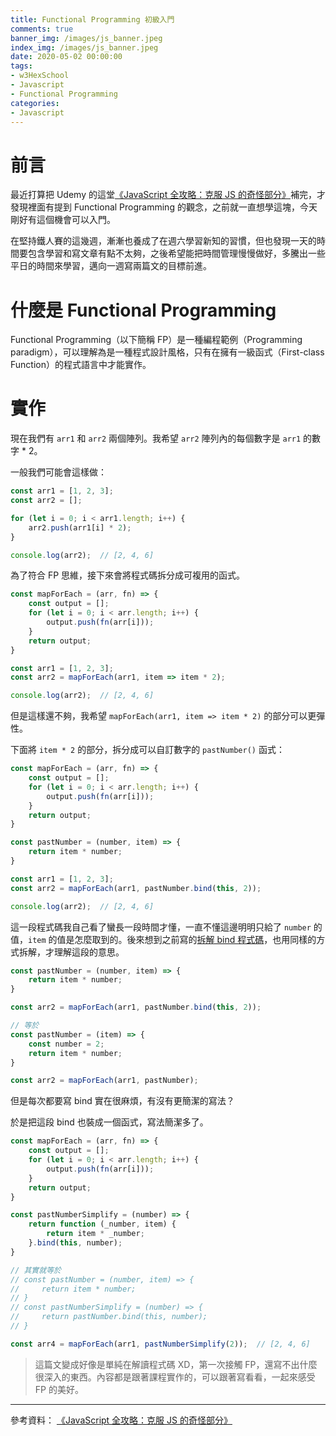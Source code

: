 ```yaml
---
title: Functional Programming 初級入門
comments: true
banner_img: /images/js_banner.jpeg
index_img: /images/js_banner.jpeg
date: 2020-05-02 00:00:00
tags: 
- w3HexSchool
- Javascript
- Functional Programming
categories: 
- Javascript
---
```


# 前言

最近打算把 Udemy 的這堂[《JavaScript 全攻略：克服 JS 的奇怪部分》](https://www.udemy.com/course/javascriptjs/)補完，才發現裡面有提到 Functional Programming 的觀念，之前就一直想學這塊，今天剛好有這個機會可以入門。

在堅持鐵人賽的這幾週，漸漸也養成了在週六學習新知的習慣，但也發現一天的時間要包含學習和寫文章有點不太夠，之後希望能把時間管理慢慢做好，多騰出一些平日的時間來學習，邁向一週寫兩篇文的目標前進。

# 什麼是 Functional Programming

Functional Programming（以下簡稱 FP）是一種編程範例（Programming paradigm），可以理解為是一種程式設計風格，只有在擁有一級函式（First-class Function）的程式語言中才能實作。

# 實作

現在我們有 `arr1` 和 `arr2` 兩個陣列。我希望 `arr2` 陣列內的每個數字是 `arr1` 的數字 * 2。

一般我們可能會這樣做：

```js
const arr1 = [1, 2, 3];
const arr2 = [];

for (let i = 0; i < arr1.length; i++) {
    arr2.push(arr1[i] * 2);
}

console.log(arr2);  // [2, 4, 6]
```

為了符合 FP 思維，接下來會將程式碼拆分成可複用的函式。

```js
const mapForEach = (arr, fn) => {
    const output = [];
    for (let i = 0; i < arr.length; i++) {
        output.push(fn(arr[i]));
    }
    return output;
}

const arr1 = [1, 2, 3];
const arr2 = mapForEach(arr1, item => item * 2);

console.log(arr2);  // [2, 4, 6]
```

但是這樣還不夠，我希望 `mapForEach(arr1, item => item * 2)` 的部分可以更彈性。

下面將 `item * 2` 的部分，拆分成可以自訂數字的 `pastNumber()` 函式：

```js
const mapForEach = (arr, fn) => {
    const output = [];
    for (let i = 0; i < arr.length; i++) {
        output.push(fn(arr[i]));
    }
    return output;
}

const pastNumber = (number, item) => {
    return item * number;
}

const arr1 = [1, 2, 3];
const arr2 = mapForEach(arr1, pastNumber.bind(this, 2));

console.log(arr2);  // [2, 4, 6]
```

這一段程式碼我自己看了蠻長一段時間才懂，一直不懂這邊明明只給了 `number` 的值，`item` 的值是怎麼取到的。後來想到之前寫的[拆解 bind 程式碼](https://b-l-u-e-b-e-r-r-y.github.io/post/BindCallApply/#function-currying)，也用同樣的方式拆解，才理解這段的意思。
```js
const pastNumber = (number, item) => {
    return item * number;
}

const arr2 = mapForEach(arr1, pastNumber.bind(this, 2));

// 等於
const pastNumber = (item) => {
    const number = 2;
    return item * number;
}

const arr2 = mapForEach(arr1, pastNumber);
```

但是每次都要寫 bind 實在很麻煩，有沒有更簡潔的寫法？

於是把這段 bind 也裝成一個函式，寫法簡潔多了。

```js
const mapForEach = (arr, fn) => {
    const output = [];
    for (let i = 0; i < arr.length; i++) {
        output.push(fn(arr[i]));
    }
    return output;
}

const pastNumberSimplify = (number) => {
    return function (_number, item) {
        return item * _number;
    }.bind(this, number);
}

// 其實就等於
// const pastNumber = (number, item) => {
//     return item * number;
// }
// const pastNumberSimplify = (number) => {
//     return pastNumber.bind(this, number);
// }

const arr4 = mapForEach(arr1, pastNumberSimplify(2));  // [2, 4, 6]
```

> 這篇文變成好像是單純在解讀程式碼 XD，第一次接觸 FP，還寫不出什麼很深入的東西。內容都是跟著課程實作的，可以跟著寫看看，一起來感受 FP 的美好。

---------------------------------------

參考資料：
[《JavaScript 全攻略：克服 JS 的奇怪部分》](https://www.udemy.com/course/javascriptjs/)
